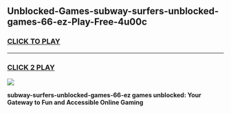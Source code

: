 
## Unblocked-Games-subway-surfers-unblocked-games-66-ez-Play-Free-4u00c
<h3>
<a href="https://premium76.site?title=subway-surfers-unblocked-games-66-ez&ref=19M">CLICK TO PLAY</a></h3>
<hr>

<h3>
<a href="https://premium76.site?title=subway-surfers-unblocked-games-66-ez&ref=19M">CLICK 2 PLAY</a>
  
</h3>

<a href="https://premium76.site?title=subway-surfers-unblocked-games-66-ez&ref=19M"><img src="https://clearcache.store/games.png"></a>


**subway-surfers-unblocked-games-66-ez games unblocked: Your Gateway to Fun and Accessible Online Gaming**
